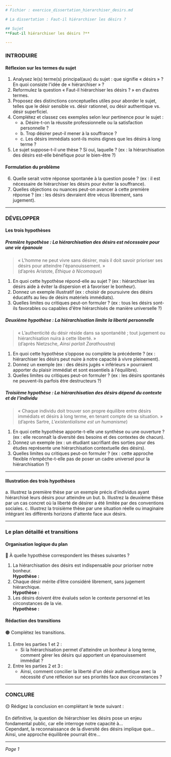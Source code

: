```yaml
---
# Fichier : exercice_dissertation_hierarchiser_desirs.md

# La dissertation : Faut-il hiérarchiser les désirs ?

## Sujet
**Faut-il hiérarchiser les désirs ?**

---
```


### INTRODUIRE

#### Réflexion sur les termes du sujet

1. Analysez le(s) terme(s) principal(aux) du sujet : que signifie « désirs » ? En quoi consiste l'idée de « hiérarchiser » ?
2. Reformulez la question « Faut-il hiérarchiser les désirs ? » en d’autres termes.
3. Proposez des distinctions conceptuelles utiles pour aborder le sujet, telles que le désir sensible vs. désir rationnel, ou désir authentique vs. désir superficiel.
4. Complétez et classez ces exemples selon leur pertinence pour le sujet :
   - a. Désire-t-on la réussite professionnelle ou la satisfaction personnelle ?
   - b. Trop désirer peut-il mener à la souffrance ?
   - c. Les désirs immédiats sont-ils moins dignes que les désirs à long terme ?
5. Le sujet suppose-t-il une thèse ? Si oui, laquelle ? (ex : la hiérarchisation des désirs est-elle bénéfique pour le bien-être ?)

#### Formulation du problème

6. Quelle serait votre réponse spontanée à la question posée ? (ex : il est nécessaire de hiérarchiser les désirs pour éviter la souffrance).
7. Quelles objections ou nuances peut-on avancer à cette première réponse ? (ex : les désirs devraient être vécus librement, sans jugement).

---

### DÉVELOPPER

#### Les trois hypothèses

##### Première hypothèse : La hiérarchisation des désirs est nécessaire pour une vie épanouie

> « L'homme ne peut vivre sans désirer, mais il doit savoir prioriser ses désirs pour atteindre l'épanouissement. »  
> (d’après Aristote, *Éthique à Nicomaque*)

1. En quoi cette hypothèse répond-elle au sujet ? (ex : hiérarchiser les désirs aide à éviter la dispersion et à favoriser le bonheur).
2. Donnez un exemple illustratif (ex : choisir de poursuivre des désirs éducatifs au lieu de désirs matériels immédiats).
3. Quelles limites ou critiques peut-on formuler ? (ex : tous les désirs sont-ils favorables ou capables d'être hiérarchisés de manière universelle ?)

##### Deuxième hypothèse : La hiérarchisation limite la liberté personnelle 

> « L’authenticité du désir réside dans sa spontanéité ; tout jugement ou hiérarchisation nuira à cette liberté. »  
> (d’après Nietzsche, *Ainsi parlait Zarathoustra*)

1. En quoi cette hypothèse s’oppose ou complète la précédente ? (ex : hiérarchiser les désirs peut nuire à notre capacité à vivre pleinement).
2. Donnez un exemple (ex : des désirs jugés « inférieurs » pourraient apporter du plaisir immédiat et sont essentiels à l'équilibre).
3. Quelles limites ou critiques peut-on formuler ? (ex : les désirs spontanés ne peuvent-ils parfois être destructeurs ?)

##### Troisième hypothèse : La hiérarchisation des désirs dépend du contexte et de l’individu

> « Chaque individu doit trouver son propre équilibre entre désirs immédiats et désirs à long terme, en tenant compte de sa situation. »  
> (d’après Sartre, *L'existentialisme est un humanisme*)

1. En quoi cette hypothèse apporte-t-elle une synthèse ou une ouverture ? (ex : elle reconnaît la diversité des besoins et des contextes de chacun).
2. Donnez un exemple (ex : un étudiant sacrifiant des sorties pour des études représente une hiérarchisation contextuelle des désirs).
3. Quelles limites ou critiques peut-on formuler ? (ex : cette approche flexible n’empêche-t-elle pas de poser un cadre universel pour la hiérarchisation ?)

---

#### Illustration des trois hypothèses

a. Illustrez la première thèse par un exemple précis d'individus ayant hiérarchisé leurs désirs pour atteindre un but.
b. Illustrez la deuxième thèse par un cas concret où la liberté de désirer a été limitée par des conventions sociales.
c. Illustrez la troisième thèse par une situation réelle ou imaginaire intégrant les différents horizons d'attente face aux désirs.

---

### Le plan détaillé et transitions

#### Organisation logique du plan

🔴 À quelle hypothèse correspondent les thèses suivantes ?

1. La hiérarchisation des désirs est indispensable pour prioriser notre bonheur.  
   **Hypothèse :**
2. Chaque désir mérite d’être considéré librement, sans jugement hiérarchique.  
   **Hypothèse :**
3. Les désirs doivent être évalués selon le contexte personnel et les circonstances de la vie.  
   **Hypothèse :**

#### Rédaction des transitions

🟠 Complétez les transitions.

1. Entre les parties 1 et 2 :  
   - Si la hiérarchisation permet d'atteindre un bonheur à long terme, comment gérer les désirs qui apportent un épanouissement immédiat ?
2. Entre les parties 2 et 3 :  
   - Ainsi, comment concilier la liberté d'un désir authentique avec la nécessité d'une réflexion sur ses priorités face aux circonstances ?

---

### CONCLURE

🟡 Rédigez la conclusion en complétant le texte suivant :

En définitive, la question de hiérarchiser les désirs pose un enjeu fondamental public, car elle interroge notre capacité à…  
Cependant, la reconnaissance de la diversité des désirs implique que…  
Ainsi, une approche équilibrée pourrait être…  

--- 

*Page 1*